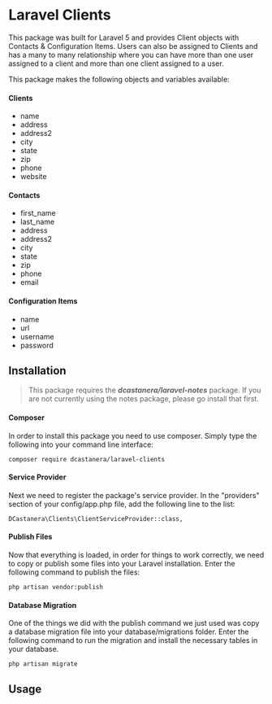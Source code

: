 # Laravel Clients

This package was built for Laravel 5 and provides Client objects with Contacts &
Configuration Items. Users can also be assigned to Clients and has a many to
many relationship where you can have more than one user assigned to a client and
more than one client assigned to a user.  

This package makes the following objects and variables available:  

#### Clients
- name  
- address
- address2
- city
- state
- zip
- phone
- website

#### Contacts
- first_name  
- last_name
- address
- address2
- city
- state
- zip
- phone
- email

#### Configuration Items
- name  
- url
- username
- password

## Installation

>This package requires the _**dcastanera/laravel-notes**_ package. If you are not currently using the notes package, please go install that first.

#### Composer
In order to install this package you need to use composer. Simply type the
following into your command line interface:


    composer require dcastanera/laravel-clients

#### Service Provider
Next we need to register the package's service provider. In the "providers"
section of your config/app.php file, add the following line to the list:


    DCastanera\Clients\ClientServiceProvider::class,


#### Publish Files
Now that everything is loaded, in order for things to work correctly, we need to
copy or publish some files into your Laravel installation. Enter the following
command to publish the files:


    php artisan vendor:publish


#### Database Migration
One of the things we did with the publish command we just used was copy a database
migration file into your database/migrations folder. Enter the following command
to run the migration and install the necessary tables in your database.


    php artisan migrate


## Usage
